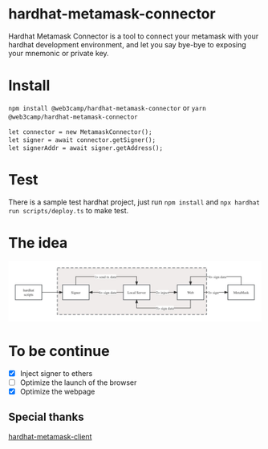# hardhat-metamask-connector

Hardhat Metamask Connector is a tool to connect your metamask with your hardhat development environment, and let you say bye-bye to exposing your mnemonic or private key.

# Install

`npm install @web3camp/hardhat-metamask-connector` or `yarn @web3camp/hardhat-metamask-connector`

```
let connector = new MetamaskConnector();
let signer = await connector.getSigner();
let signerAddr = await signer.getAddress();
```

# Test

There is a sample test hardhat project, just run `npm install` and `npx hardhat run scripts/deploy.ts` to make test.

# The idea

![](./hardhat-metamask-connector.jpg)

# To be continue

- [x] Inject signer to ethers  
- [ ] Optimize the launch of the browser  
- [x] Optimize the webpage  

## Special thanks
[hardhat-metamask-client](https://github.com/deusfinance/Hardhat-metamask-client)

